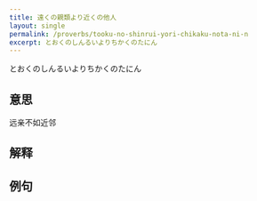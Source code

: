 ```yaml
---
title: 遠くの親類より近くの他人
layout: single
permalink: /proverbs/tooku-no-shinrui-yori-chikaku-nota-ni-n
excerpt: とおくのしんるいよりちかくのたにん
---
```


とおくのしんるいよりちかくのたにん

## 意思

远亲不如近邻

## 解释

## 例句

